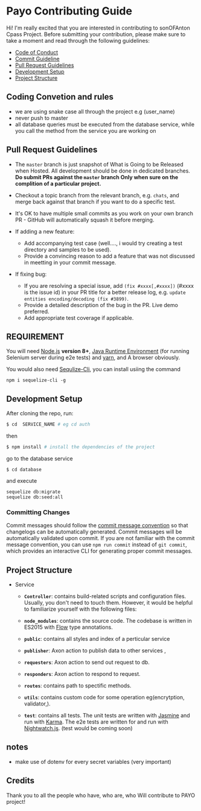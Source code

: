 # Payo  Contributing Guide

Hi! I'm really excited that you are interested in contributing to sonOFAnton Cpass Project. Before submitting your contribution, please make sure to take a moment and read through the following guidelines:

- [Code of Conduct](https://github.com/adeojoemmanuel/payo/blob/master/CODE_OF_CONDUCT.md)
- [Commit Guideline](https://github.com/adeojoemmanuel/payo/blob/master/COMMIT_CONVENTION.md)
- [Pull Request Guidelines](#pull-request-guidelines)
- [Development Setup](#development-setup)
- [Project Structure](#project-structure)


## Coding  Convetion and rules

-  we are using snake case all through the project e.g (user_name)
-  never push to master 
-  all database queries must be executed from the database service, while you call the method from the service you are working on


## Pull Request Guidelines

- The `master` branch is just  snapshot of What is Going to be Released when Hosted. All development should be done in dedicated branches. **Do submit PRs against the `master` branch Only when sure on the complition of a particular project.**

- Checkout a topic branch from the relevant branch, e.g. `chats`, and merge back against that branch if you want to do a specific test.

- It's OK to have multiple small commits as you work on your own branch PR - GitHub will automatically squash it before merging.

- If adding a new feature:
  - Add accompanying test case (well...., i would try creating a test directory and samples to be used).
  - Provide a convincing reason to add a feature that was not discussed in meetting in your commit message. 

- If fixing bug:
  - If you are resolving a special issue, add `(fix #xxxx[,#xxxx])` (#xxxx is the issue id) in your PR title for a better release log, e.g. `update entities encoding/decoding (fix #3899)`.
  - Provide a detailed description of the bug in the PR. Live demo preferred.
  - Add appropriate test coverage if applicable.

## REQUIREMENT 

You will need [Node.js](http://nodejs.org) **version 8+**, [Java Runtime Environment](http://www.oracle.com/technetwork/java/javase/downloads/index.html) (for running Selenium server during e2e tests) and [yarn](https://yarnpkg.com/en/docs/install), and A browser obviously.


You would also need [Sequlize-Cli](https://www.npmjs.com/package/sequelize-cli), you can install usiing the command

```
npm i sequelize-cli -g
```


## Development Setup


After cloning the repo, run:

``` bash
$ cd  SERVICE_NAME # eg cd auth
```

then 

``` bash
$ npm install # install the dependencies of the project
```

go to the database service

```
$ cd database
```

and execute 
```
sequelize db:migrate
sequelize db:seed:all 
```

### Committing Changes

Commit messages should follow the [commit message convention](./COMMIT_CONVENTION.md) so that changelogs can be automatically generated. Commit messages will be automatically validated upon commit. If you are not familiar with the commit message convention, you can use `npm run commit` instead of `git commit`, which provides an interactive CLI for generating proper commit messages.


## Project Structure

- Service
	- **`Controller`**: contains build-related scripts and configuration files. Usually, you don't need to touch them. However, it would be helpful to familiarize yourself with the following files:

	- **`node_modules`**: contains the source code. The codebase is written in ES2015 with [Flow](https://flowtype.org/) type annotations.

	- **`public`**: contains all styles and index of a perticular service

	- **`publisher`**: Axon action to publish data to other services ,  

	- **`requesters`**: Axon action to send out request to db.

	- **`responders`**: Axon action to respond  to request.

	- **`routes`**: contains path to spectific methods.

	- **`utils`**: contains custom code for some operation eg(encrytption, validator,).

	- **`test`**: contains all tests. The unit tests are written with [Jasmine](http://jasmine.github.io/2.3/introduction.html) and run with [Karma](http://karma-runner.github.io/0.13/index.html). The e2e tests are written for and run with [Nightwatch.js](http://nightwatchjs.org/). (test would be coming soon)

## notes
- make use of dotenv for every secret variables  (very important)

  
## Credits

Thank you to all the people who have, who are, who Will  contribute to PAYO  project!

